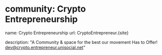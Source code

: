 # community: Crypto Entrepreneurship
name: Crypto Entrepreneurship
url: CryptoEntrepreneur.{site}

description: "A Community &amp; space for the best our movement Has to Offer! dev@crypto.entrepreneur.unisocial.net"
